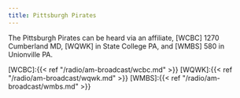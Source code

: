 ```yaml
---
title: Pittsburgh Pirates
---
```

The Pittsburgh Pirates can be heard via an affiliate,
[WCBC] 1270 Cumberland MD,
[WQWK] in State College PA,
and [WMBS] 580 in Unionville PA.

[WCBC]:{{< ref "/radio/am-broadcast/wcbc.md" >}}
[WQWK]:{{< ref "/radio/am-broadcast/wqwk.md" >}}
[WMBS]:{{< ref "/radio/am-broadcast/wmbs.md" >}}
